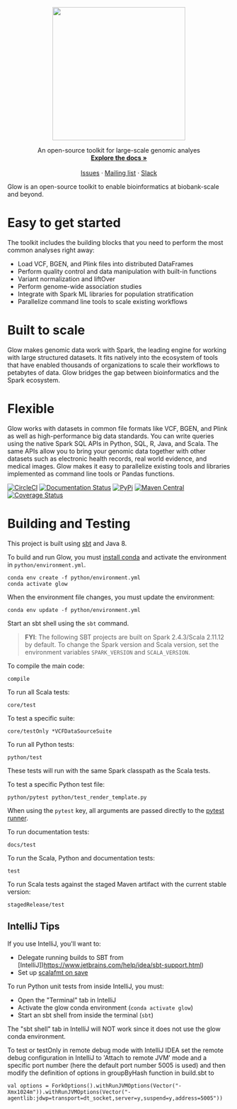 <p align="center">
  <img src="static/glow_logo_horiz_color.png" width="300px"/>
</p>

<p align="center">
	An open-source toolkit for large-scale genomic analyes
  <br/>
  <a href="https://glow.readthedocs.io/en/latest/?badge=latest"><strong>Explore the docs »</strong></a>
  <br/>
  <br/>
  <a href="https://github.com/projectglow/glow/issues">Issues</a>
  ·
  <a href="https://groups.google.com/forum/#!forum/proj-glow">Mailing list</a>
  ·
	<a href="https://join.slack.com/t/proj-glow/shared_invite/enQtNzkwNDE4MzMwMTk5LTE2M2JiMjQ1ZDgyYWNkZTFiY2QyYWE0NGI2YWY3ODY3NmEwNmU5OGQzODcxMDBlYzY2YmYzOGM1YTcyYTRhYjA">Slack</a>
</p>

Glow is an open-source toolkit to enable bioinformatics at biobank-scale and beyond.

# Easy to get started
The toolkit includes the building blocks that you need to perform the most common analyses right away:

- Load VCF, BGEN, and Plink files into distributed DataFrames
- Perform quality control and data manipulation with built-in functions
- Variant normalization and liftOver
- Perform genome-wide association studies
- Integrate with Spark ML libraries for population stratification
- Parallelize command line tools to scale existing workflows

# Built to scale
Glow makes genomic data work with Spark, the leading engine for working with large structured
datasets. It fits natively into the ecosystem of tools that have enabled thousands of organizations
to scale their workflows to petabytes of data. Glow bridges the gap between bioinformatics and the
Spark ecosystem.

# Flexible
Glow works with datasets in common file formats like VCF, BGEN, and Plink as well as
high-performance big data
standards. You can write queries using the native Spark SQL APIs in Python, SQL, R, Java, and Scala.
The same APIs allow you to bring your genomic data together with other datasets such as electronic
health records, real world evidence, and medical images. Glow makes it easy to parallelize existing
tools and libraries implemented as command line tools or Pandas functions.

[![CircleCI](https://circleci.com/gh/projectglow/glow.svg?style=svg&circle-token=7511f70b2c810a18e88b5c537b0410e82db8617d)](https://circleci.com/gh/projectglow/glow)
[![Documentation
Status](https://readthedocs.org/projects/glow/badge/?version=latest)](https://glow.readthedocs.io/en/latest/?badge=latest)
[![PyPi](https://img.shields.io/pypi/v/glow.py.svg)](https://pypi.org/project/glow.py/)
[![Maven Central](https://img.shields.io/maven-central/v/io.projectglow/glow_2.11.svg)](https://mvnrepository.com/artifact/io.projectglow)
[![Coverage Status](https://codecov.io/gh/projectglow/glow/branch/master/graph/badge.svg)](https://codecov.io/gh/projectglow/glow)

# Building and Testing
This project is built using [sbt](https://www.scala-sbt.org/1.0/docs/Setup.html) and Java 8.

To build and run Glow, you must [install conda](https://docs.conda.io/en/latest/miniconda.html) and
activate the environment in `python/environment.yml`. 
```
conda env create -f python/environment.yml
conda activate glow
```

When the environment file changes, you must update the environment:
```
conda env update -f python/environment.yml
```

Start an sbt shell using the `sbt` command.

> **FYI**: The following SBT projects are built on Spark 2.4.3/Scala 2.11.12 by default. To change the Spark version and
Scala version, set the environment variables `SPARK_VERSION` and `SCALA_VERSION`.

To compile the main code:
```
compile
```

To run all Scala tests:
```
core/test
```

To test a specific suite:
```
core/testOnly *VCFDataSourceSuite
```

To run all Python tests:
```
python/test
```
These tests will run with the same Spark classpath as the Scala tests.

To test a specific Python test file:
```
python/pytest python/test_render_template.py
```

When using the `pytest` key, all arguments are passed directly to the
[pytest runner](https://docs.pytest.org/en/latest/usage.html).

To run documentation tests:
```
docs/test
```

To run the Scala, Python and documentation tests:
```
test
```

To run Scala tests against the staged Maven artifact with the current stable version:
```
stagedRelease/test
```

## IntelliJ Tips

If you use IntelliJ, you'll want to:
- Delegate running builds to SBT from [IntelliJ])https://www.jetbrains.com/help/idea/sbt-support.html)
- Set up [scalafmt on save](https://scalameta.org/scalafmt/docs/installation.html)

To run Python unit tests from inside IntelliJ, you must:
- Open the "Terminal" tab in IntelliJ
- Activate the glow conda environment (`conda activate glow`)
- Start an sbt shell from inside the terminal (`sbt`)

The "sbt shell" tab in IntelliJ will NOT work since it does not use the glow conda environment.

To test or testOnly in remote debug mode with IntelliJ IDEA set the remote debug configuration in IntelliJ to 'Attach to remote JVM' mode and a specific port number (here the default port number 5005 is used) and then modify the definition of options in groupByHash function in build.sbt to
```
val options = ForkOptions().withRunJVMOptions(Vector("-Xmx1024m")).withRunJVMOptions(Vector("-agentlib:jdwp=transport=dt_socket,server=y,suspend=y,address=5005"))
```
